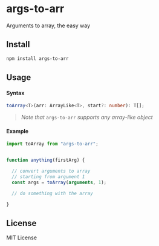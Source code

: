 # args-to-arr

Arguments to array, the easy way

## Install

```sh
npm install args-to-arr
```

## Usage

#### Syntax

```typescript
toArray<T>(arr: ArrayLike<T>, start?: number): T[];
```

> *Note that* `args-to-arr` *supports any array-like object*

#### Example

```javascript
import toArray from "args-to-arr";


function anything(firstArg) {

  // convert arguments to array
  // starting from argument 1
  const args = toArray(arguments, 1);

  // do something with the array

}
```

## License

MIT License
